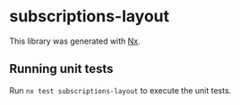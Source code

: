 # subscriptions-layout

This library was generated with [Nx](https://nx.dev).

## Running unit tests

Run `nx test subscriptions-layout` to execute the unit tests.
